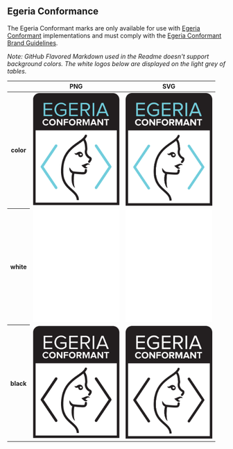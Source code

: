 ## Egeria Conformance

The Egeria Conformant marks are only available for use with [Egeria Conformant](https://lfaidata.foundation/projects/egeria/conformance) implementations and must comply with the [Egeria Conformant Brand Guidelines](brand-guidelines).

*Note: GitHub Flavored Markdown used in the Readme doesn't support background colors. The white logos below are displayed on the light grey of tables.*

<table class="logos-table">
	<thead>
		<tr>
			<th></th>
			<th>PNG</th>
			<th>SVG</th>
		</tr>
	</thead>	
    <tbody>
		<tr>
			<th>color</th>
			<td><a href="color/egeria-conformance-color.png" download><img src="color/egeria-conformance-color.png" width="200"></a></td>
			<td><a href="color/egeria-conformance-color.svg" download><img src="color/egeria-conformance-color.svg" width="200"></a></td>
		</tr>
		<tr>
			<th>white</th>
			<td><a href="white/egeria-conformance-white.png" download><img src="white/egeria-conformance-white.png" width="200"></a></td>
			<td><a href="white/egeria-conformance-white.svg" download><img src="white/egeria-conformance-white.svg" width="200"></a></td>
		</tr>
		<tr>
			<th>black</th>
			<td><a href="black/egeria-conformance-black.png" download><img src="black/egeria-conformance-black.png" width="200"></a></td>
			<td><a href="black/egeria-conformance-black.svg" download><img src="black/egeria-conformance-black.svg" width="200"></a></td>
		</tr>
	</tbody>	
</table>



